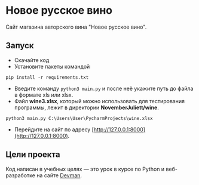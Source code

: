 # Новое русское вино

Сайт магазина авторского вина "Новое русское вино".

## Запуск

- Скачайте код
- Установите пакеты командой

```
pip install -r requirements.txt
```

- Введите команду ```python3 main.py``` и после неё укажите путь до файла в формате xls или xlsx.
- Файл **wine3.xlsx**, который можно использовать для тестирования программы, лежит в директории **NovemberJuliett/wine**.

```
python3 main.py C:\Users\User\PycharmProjects\wine.xlsx
```

- Перейдите на сайт по адресу [http://127.0.0.1:8000](http://127.0.0.1:8000).

## Цели проекта

Код написан в учебных целях — это урок в курсе по Python и веб-разработке на сайте [Devman](https://dvmn.org).
